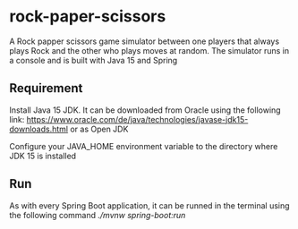 # rock-paper-scissors
A Rock papper scissors game simulator between one players that always plays Rock and the other who plays moves at random. 
The simulator runs in a console and is built with Java 15 and Spring

## Requirement
Install Java 15 JDK. It can be downloaded from Oracle using the following link: https://www.oracle.com/de/java/technologies/javase-jdk15-downloads.html or as Open JDK

Configure your JAVA_HOME environment variable to the directory where JDK 15 is installed

## Run
As with every Spring Boot application, it can be runned in the terminal using the following command *./mvnw spring-boot:run*

